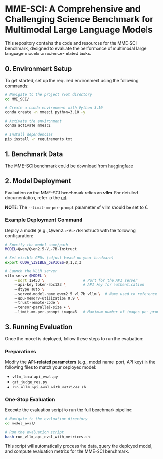 # MME-SCI: A Comprehensive and Challenging Science Benchmark for Multimodal Large Language Models

This repository contains the code and resources for the MME-SCI benchmark, designed to evaluate the performance of multimodal large language models on science-related tasks.


## 0. Environment Setup

To get started, set up the required environment using the following commands:

```bash
# Navigate to the project root directory
cd MME_SCI/

# Create a conda environment with Python 3.10
conda create -n mmesci python=3.10 -y

# Activate the environment
conda activate mmesci

# Install dependencies
pip install -r requirements.txt
```


## 1. Benchmark Data

The MME-SCI benchmark could be download from [huggingface](https://github.com/JCruan519/MME-SCI)


## 2. Model Deployment

Evaluation on the MME-SCI benchmark relies on **vllm**. For detailed documentation, refer to the [url](https://github.com/vllm-project/vllm).

**NOTE**: The `--limit-mm-per-prompt` parameter of vllm should be set to 6.

### Example Deployment Command

Deploy a model (e.g., Qwen2.5-VL-7B-Instruct) with the following configuration:

```bash
# Specify the model name/path
MODEL=Qwen/Qwen2.5-VL-7B-Instruct

# Set visible GPUs (adjust based on your hardware)
export CUDA_VISIBLE_DEVICES=0,1,2,3 

# Launch the VLLM server
vllm serve $MODEL \
    --port 12453 \                  # Port for the API server
    --api-key token-abc123 \        # API key for authentication
    --dtype auto \                  
    --served-model-name qwen2_5_vl_7b_vllm \  # Name used to reference the model in API calls
    --gpu-memory-utilization 0.9 \ 
    --trust-remote-code \           
    --tensor-parallel-size 4 \  
    --limit-mm-per-prompt image=6   # Maximum number of images per prompt
```


## 3. Running Evaluation

Once the model is deployed, follow these steps to run the evaluation:

### Preparations
Modify the **API-related parameters** (e.g., model name, port, API key) in the following files to match your deployed model:
   - `vllm_localapi_eval.py`
   - `get_judge_res.py`
   - `run_vllm_api_eval_with_metrices.sh`

### One-Stop Evaluation
Execute the evaluation script to run the full benchmark pipeline:

```bash
# Navigate to the evaluation directory
cd model_eval/

# Run the evaluation script
bash run_vllm_api_eval_with_metrices.sh
```

This script will automatically process the data, query the deployed model, and compute evaluation metrics for the MME-SCI benchmark.
